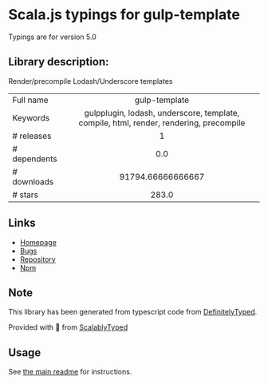 
# Scala.js typings for gulp-template

Typings are for version 5.0

## Library description:
Render/precompile Lodash/Underscore templates

|                    |                 |
| ------------------ | :-------------: |
| Full name          | gulp-template |
| Keywords           | gulpplugin, lodash, underscore, template, compile, html, render, rendering, precompile |
| # releases         | 1 |
| # dependents       | 0.0 |
| # downloads        | 91794.66666666667 |
| # stars            | 283.0 |

## Links
- [Homepage](https://github.com/sindresorhus/gulp-template#readme)
- [Bugs](https://github.com/sindresorhus/gulp-template/issues)
- [Repository](https://github.com/sindresorhus/gulp-template)
- [Npm](https://www.npmjs.com/package/gulp-template)
    


## Note
This library has been generated from typescript code from [DefinitelyTyped](https://definitelytyped.org).

Provided with :purple_heart: from [ScalablyTyped](https://github.com/oyvindberg/ScalablyTyped)

## Usage
See [the main readme](../../readme.md) for instructions.


